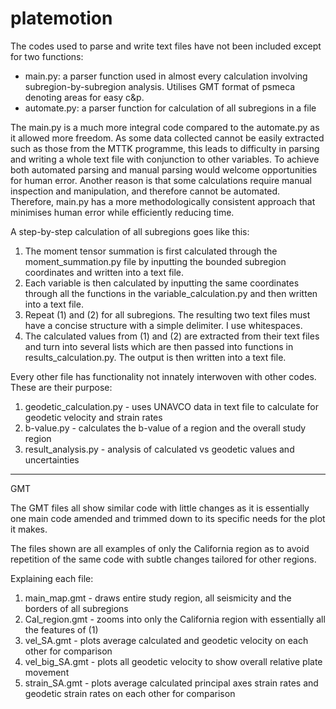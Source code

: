 # platemotion

The codes used to parse and write text files have not been included except for two functions:
- main.py: a parser function used in almost every calculation involving subregion-by-subregion analysis. Utilises GMT format of psmeca denoting areas for easy c&p. 
- automate.py: a parser function for calculation of all subregions in a file

The main.py is a much more integral code compared to the automate.py as it allowed more freedom. As some data collected cannot be easily extracted such as those from the MTTK programme, this leads to difficulty in parsing and writing a whole text file with conjunction to other variables. To achieve both automated parsing and manual parsing would welcome opportunities for human error. Another reason is that some calculations require manual inspection and manipulation, and therefore cannot be automated. Therefore, main.py has a more methodologically consistent approach that minimises human error while efficiently reducing time. 

A step-by-step calculation of all subregions goes like this:
1) The moment tensor summation is first calculated through the moment_summation.py file 
by inputting the bounded subregion coordinates and written into a text file.
2) Each variable is then calculated by inputting the same coordinates through all the functions in the variable_calculation.py and then written into a text file.
3) Repeat (1) and (2) for all subregions. The resulting two text files must have a concise structure with a simple delimiter. I use whitespaces. 
4) The calculated values from (1) and (2) are extracted from their text files and turn into several lists which are then passed into functions in results_calculation.py. The output is then written into a text file. 

Every other file has functionality not innately interwoven with other codes. These are their purpose:
1) geodetic_calculation.py - uses UNAVCO data in text file to calculate for geodetic velocity and strain rates
2) b-value.py - calculates the b-value of a region and the overall study region
3) result_analysis.py - analysis of calculated vs geodetic values and uncertainties 
-----------------------------------------------------------------------------------------

GMT 

The GMT files all show similar code with little changes as it is essentially one main code amended and trimmed down to its specific needs for the plot it makes.

The files shown are all examples of only the California region as to avoid repetition of the same code with subtle changes tailored for other regions. 

Explaining each file:
1) main_map.gmt - draws entire study region, all seismicity and the borders of all subregions
2) Cal_region.gmt - zooms into only the California region with essentially all the features of (1)
3) vel_SA.gmt - plots average calculated and geodetic velocity on each other for comparison
4) vel_big_SA.gmt - plots all geodetic velocity to show overall relative plate movement
5) strain_SA.gmt - plots average calculated principal axes strain rates and geodetic strain rates on each other for comparison
